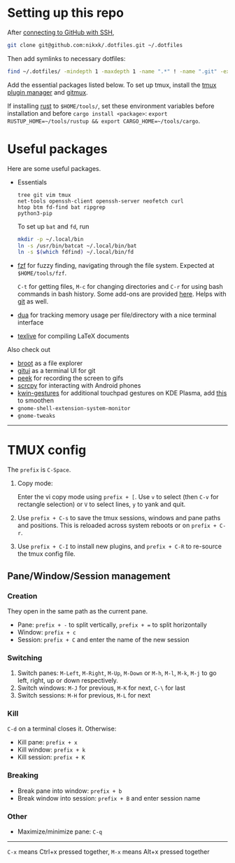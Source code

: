 # Setting up this repo

After [connecting to GitHub with SSH](https://docs.github.com/en/authentication/connecting-to-github-with-ssh/generating-a-new-ssh-key-and-adding-it-to-the-ssh-agent), 

```bash
git clone git@github.com:nikxk/.dotfiles.git ~/.dotfiles
```
Then add symlinks to necessary dotfiles:
```bash
find ~/.dotfiles/ -mindepth 1 -maxdepth 1 -name ".*" ! -name ".git" -exec ln -fs {} ~/ \;
```

Add the essential packages listed below. 
To set up tmux, install the [tmux plugin manager](https://github.com/tmux-plugins/tpm) and [gitmux](https://github.com/arl/gitmux).

If installing [rust](https://www.rust-lang.org/tools/install) to `$HOME/tools/`, set these environment variables before installation and before `cargo install <package>`: `export RUSTUP_HOME=~/tools/rustup && export CARGO_HOME=~/tools/cargo`.

# Useful packages

Here are some useful packages.

- Essentials

   ```
   tree git vim tmux 
   net-tools openssh-client openssh-server neofetch curl 
   htop btm fd-find bat ripgrep
   python3-pip
   ```
   To set up `bat` and `fd`, run
   ```sh
   mkdir -p ~/.local/bin 
   ln -s /usr/bin/batcat ~/.local/bin/bat
   ln -s $(which fdfind) ~/.local/bin/fd
   ```

- [fzf](https://github.com/junegunn/fzf) for fuzzy finding, navigating through the file system. Expected at `$HOME/tools/fzf`.

  `C-t` for getting files, `M-c` for changing directories and `C-r` for using bash commands in bash history. Some add-ons are provided [here](./.config/fzf/.fzf.bash). Helps with [git](https://github.com/junegunn/fzf-git.sh) as well.

- [dua](https://github.com/Byron/dua-cli) for tracking memory usage per file/directory with a nice terminal interface

- [texlive](https://www.tug.org/texlive/quickinstall.html) for compiling LaTeX documents

Also check out 
- [broot](https://github.com/Canop/broot) as a file explorer
- [gitui](https://github.com/gitui-org/gitui) as a terminal UI for git
- [peek](https://github.com/phw/peek) for recording the screen to gifs
- [scrcpy](https://github.com/Genymobile/scrcpy) for interacting with Android phones
- [kwin-gestures](https://github.com/taj-ny/InputActions) for additional touchpad gestures on KDE Plasma, add [this](https://github.com/peterfajdiga/kwin4_effect_geometry_change) to smoothen
- `gnome-shell-extension-system-monitor`
- `gnome-tweaks`

---
# TMUX config

The `prefix` is `C-Space`.

1. Copy mode:
   
   Enter the vi copy mode using `prefix + [`. Use `v` to select (then `C-v` for rectangle selection) or `V` to select lines, `y` to yank and quit.
1. Use `prefix + C-s` to save the tmux sessions, windows and pane paths and positions. This is reloaded across system reboots or on `prefix + C-r`.
1. Use `prefix + C-I` to install new plugins, and `prefix + C-R` to re-source the tmux config file.

## Pane/Window/Session management

### Creation

They open in the same path as the current pane.

- Pane: `prefix + -` to split vertically, `prefix + =` to split horizontally
- Window: `prefix + c`
- Session: `prefix + C` and enter the name of the new session

### Switching

1. Switch panes: `M-Left`, `M-Right`, `M-Up`, `M-Down` or `M-h`, `M-l`, `M-k`, `M-j` to go left, right, up or down respectively.
1. Switch windows: `M-J` for previous, `M-K` for next, `C-\` for last
1. Switch sessions: `M-H` for previous, `M-L` for next

### Kill

`C-d` on a terminal closes it. Otherwise:

- Kill pane: `prefix + x`
- Kill window: `prefix + k`
- Kill session: `prefix + K`

### Breaking

- Break pane into window: `prefix + b`
- Break window into session: `prefix + B` and enter session name

### Other

- Maximize/minimize pane: `C-q`


---
`C-x` means Ctrl+x pressed together, `M-x` means Alt+x pressed together
